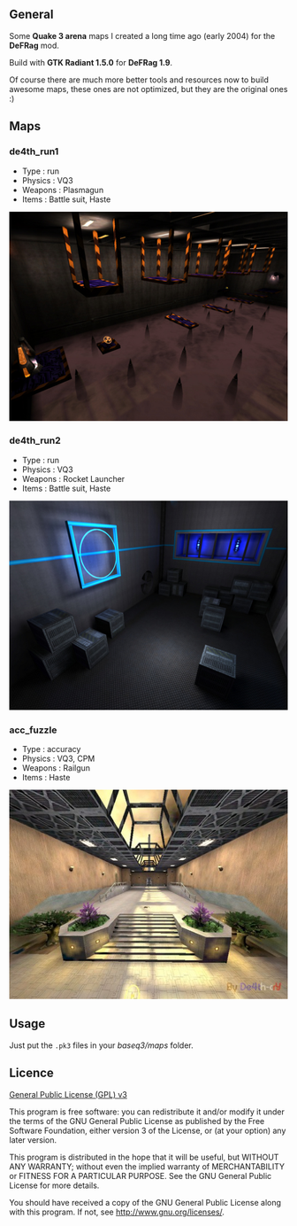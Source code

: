## General

Some **Quake 3 arena** maps I created a long time ago (early 2004) for the **DeFRag** mod.

Build with **GTK Radiant 1.5.0** for **DeFRag 1.9**.

Of course there are much more better tools and resources now to build awesome maps, these ones are not optimized, but they are the original ones :)

## Maps

### de4th_run1

- Type : run
- Physics : VQ3
- Weapons : Plasmagun
- Items : Battle suit, Haste

![de4th_run1](doc/de4th_run1.jpg)

### de4th_run2

- Type : run
- Physics : VQ3
- Weapons : Rocket Launcher
- Items : Battle suit, Haste

![de4th_run2](doc/de4th_run2.jpg)

### acc_fuzzle

- Type : accuracy
- Physics : VQ3, CPM
- Weapons : Railgun
- Items : Haste

![acc_fuzzle](doc/acc_fuzzle.jpg)

## Usage

Just put the `.pk3` files in your _baseq3/maps_ folder.

## Licence

[General Public License (GPL) v3](https://www.gnu.org/licenses/gpl-3.0.en.html)

This program is free software: you can redistribute it and/or modify it under the terms of the GNU
General Public License as published by the Free Software Foundation, either version 3 of the
License, or (at your option) any later version.

This program is distributed in the hope that it will be useful, but WITHOUT ANY WARRANTY; without
even the implied warranty of MERCHANTABILITY or FITNESS FOR A PARTICULAR PURPOSE. See the GNU
General Public License for more details.
    
You should have received a copy of the GNU General Public License along with this program.  If not,
see <http://www.gnu.org/licenses/>.